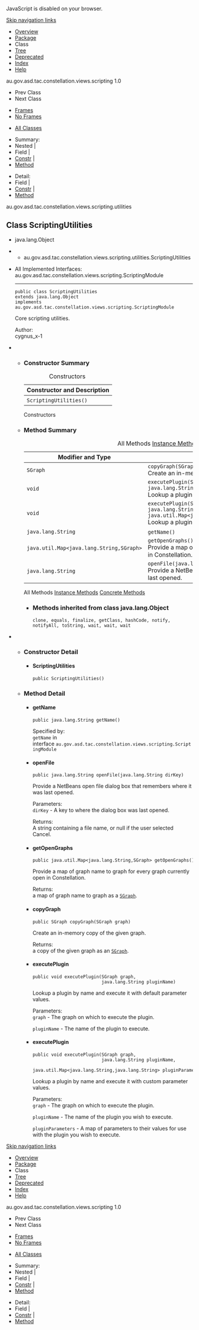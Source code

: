 <div>

JavaScript is disabled on your browser.

</div>

<div class="topNav">

<span id="navbar.top"></span>

<div class="skipNav">

[Skip navigation links](#skip.navbar.top "Skip navigation links")

</div>

<span id="navbar.top.firstrow"></span>

-   [Overview](../../../../../../../overview-summary.html)
-   [Package](package-summary.html)
-   Class
-   [Tree](package-tree.html)
-   [Deprecated](../../../../../../../deprecated-list.html)
-   [Index](../../../../../../../index-all.html)
-   [Help](../../../../../../../help-doc.html)

<div class="aboutLanguage">

au.gov.asd.tac.constellation.views.scripting 1.0

</div>

</div>

<div class="subNav">

-   Prev Class
-   Next Class

<!-- -->

-   [Frames](../../../../../../../index.html?au/gov/asd/tac/constellation/scripting/utilities/ScriptingUtilities.html)
-   [No Frames](ScriptingUtilities.html)

<!-- -->

-   [All Classes](../../../../../../../allclasses-noframe.html)

<div>

</div>

<div>

-   Summary: 
-   Nested | 
-   Field | 
-   [Constr](#constructor.summary) | 
-   [Method](#method.summary)

<!-- -->

-   Detail: 
-   Field | 
-   [Constr](#constructor.detail) | 
-   [Method](#method.detail)

</div>

<span id="skip.navbar.top"></span>

</div>

<div class="header">

<div class="subTitle">

au.gov.asd.tac.constellation.views.scripting.utilities

</div>

## Class ScriptingUtilities

</div>

<div class="contentContainer">

-   java.lang.Object

-   -   au.gov.asd.tac.constellation.views.scripting.utilities.ScriptingUtilities

<div class="description">

-   All Implemented Interfaces:  
    au.gov.asd.tac.constellation.views.scripting.ScriptingModule

    ------------------------------------------------------------------------

      

        public class ScriptingUtilities
        extends java.lang.Object
        implements au.gov.asd.tac.constellation.views.scripting.ScriptingModule

    <div class="block">

    Core scripting utilities.

    </div>

    <span class="simpleTagLabel">Author:</span>  
    cygnus\_x-1

</div>

<div class="summary">

-   -   <span id="constructor.summary"></span>

        ### Constructor Summary

        <table class="memberSummary" data-border="0" data-cellpadding="3" data-cellspacing="0" data-summary="Constructor Summary table, listing constructors, and an explanation">
        <caption><span>Constructors</span><span class="tabEnd"> </span></caption>
        <thead>
        <tr class="header">
        <th class="colOne" scope="col">Constructor and Description</th>
        </tr>
        </thead>
        <tbody>
        <tr class="odd altColor">
        <td class="colOne"><code>ScriptingUtilities()</code> </td>
        </tr>
        </tbody>
        </table>

        Constructors<span class="tabEnd"> </span>

    <!-- -->

    -   <span id="method.summary"></span>

        ### Method Summary

        <table class="memberSummary" data-border="0" data-cellpadding="3" data-cellspacing="0" data-summary="Method Summary table, listing methods, and an explanation">
        <caption><span id="t0" class="activeTableTab"><span>All Methods</span><span class="tabEnd"> </span></span><span id="t2" class="tableTab"><span><a href="javascript:show(2);">Instance Methods</a></span><span class="tabEnd"> </span></span><span id="t4" class="tableTab"><span><a href="javascript:show(8);">Concrete Methods</a></span><span class="tabEnd"> </span></span></caption>
        <colgroup>
        <col style="width: 50%" />
        <col style="width: 50%" />
        </colgroup>
        <thead>
        <tr class="header">
        <th class="colFirst" scope="col">Modifier and Type</th>
        <th class="colLast" scope="col">Method and Description</th>
        </tr>
        </thead>
        <tbody>
        <tr id="i0" class="odd altColor">
        <td class="colFirst"><code>SGraph</code></td>
        <td class="colLast"><code>copyGraph(SGraph graph)</code>
        <div class="block">
        Create an in-memory copy of the given graph.
        </div></td>
        </tr>
        <tr id="i1" class="even rowColor">
        <td class="colFirst"><code>void</code></td>
        <td class="colLast"><code>executePlugin(SGraph graph,                                                 java.lang.String pluginName)</code>
        <div class="block">
        Lookup a plugin by name and execute it with default parameter values.
        </div></td>
        </tr>
        <tr id="i2" class="odd altColor">
        <td class="colFirst"><code>void</code></td>
        <td class="colLast"><code>executePlugin(SGraph graph,                                                 java.lang.String pluginName,                                                 java.util.Map&lt;java.lang.String,java.lang.String&gt; pluginParameters)</code>
        <div class="block">
        Lookup a plugin by name and execute it with custom parameter values.
        </div></td>
        </tr>
        <tr id="i3" class="even rowColor">
        <td class="colFirst"><code>java.lang.String</code></td>
        <td class="colLast"><code>getName()</code> </td>
        </tr>
        <tr id="i4" class="odd altColor">
        <td class="colFirst"><code>java.util.Map&lt;java.lang.String,SGraph&gt;</code></td>
        <td class="colLast"><code>getOpenGraphs()</code>
        <div class="block">
        Provide a map of graph name to graph for every graph currently open in Constellation.
        </div></td>
        </tr>
        <tr id="i5" class="even rowColor">
        <td class="colFirst"><code>java.lang.String</code></td>
        <td class="colLast"><code>openFile(java.lang.String dirKey)</code>
        <div class="block">
        Provide a NetBeans open file dialog box that remembers where it was last opened.
        </div></td>
        </tr>
        </tbody>
        </table>

        <span id="t0" class="activeTableTab">All Methods<span
        class="tabEnd"> </span></span><span id="t2"
        class="tableTab">[Instance Methods](javascript:show(2);)<span
        class="tabEnd"> </span></span><span id="t4"
        class="tableTab">[Concrete Methods](javascript:show(8);)<span
        class="tabEnd"> </span></span>

        -   <span
            id="methods.inherited.from.class.java.lang.Object"></span>

            ### Methods inherited from class java.lang.Object

            `clone, equals, finalize, getClass, hashCode, notify, notifyAll, toString, wait, wait, wait`

</div>

<div class="details">

-   -   <span id="constructor.detail"></span>

        ### Constructor Detail

        <span id="ScriptingUtilities--"></span>

        -   #### ScriptingUtilities

                public ScriptingUtilities()

    <!-- -->

    -   <span id="method.detail"></span>

        ### Method Detail

        <span id="getName--"></span>

        -   #### getName

                public java.lang.String getName()

            <span class="overrideSpecifyLabel">Specified by:</span>  
            `getName` in
            interface `au.gov.asd.tac.constellation.views.scripting.ScriptingModule`

        <span id="openFile-java.lang.String-"></span>

        -   #### openFile

                public java.lang.String openFile(java.lang.String dirKey)

            <div class="block">

            Provide a NetBeans open file dialog box that remembers where
            it was last opened.

            </div>

            <span class="paramLabel">Parameters:</span>  
            `dirKey` - A key to where the dialog box was last opened.

            <span class="returnLabel">Returns:</span>  
            A string containing a file name, or null if the user
            selected Cancel.

        <span id="getOpenGraphs--"></span>

        -   #### getOpenGraphs

                public java.util.Map<java.lang.String,SGraph> getOpenGraphs()

            <div class="block">

            Provide a map of graph name to graph for every graph
            currently open in Constellation.

            </div>

            <span class="returnLabel">Returns:</span>  
            a map of graph name to graph as a
            [`SGraph`](../../../../../../../au/gov/asd/tac/constellation/scripting/graph/SGraph.html "class in au.gov.asd.tac.constellation.views.scripting.graph").

        <span
        id="copyGraph-au.gov.asd.tac.constellation.views.scripting.graph.SGraph-"></span>

        -   #### copyGraph

                public SGraph copyGraph(SGraph graph)

            <div class="block">

            Create an in-memory copy of the given graph.

            </div>

            <span class="returnLabel">Returns:</span>  
            a copy of the given graph as an
            [`SGraph`](../../../../../../../au/gov/asd/tac/constellation/scripting/graph/SGraph.html "class in au.gov.asd.tac.constellation.views.scripting.graph").

        <span
        id="executePlugin-au.gov.asd.tac.constellation.views.scripting.graph.SGraph-java.lang.String-"></span>

        -   #### executePlugin

                public void executePlugin(SGraph graph,
                                          java.lang.String pluginName)

            <div class="block">

            Lookup a plugin by name and execute it with default
            parameter values.

            </div>

            <span class="paramLabel">Parameters:</span>  
            `graph` - The graph on which to execute the plugin.

            `pluginName` - The name of the plugin to execute.

        <span
        id="executePlugin-au.gov.asd.tac.constellation.views.scripting.graph.SGraph-java.lang.String-java.util.Map-"></span>

        -   #### executePlugin

                public void executePlugin(SGraph graph,
                                          java.lang.String pluginName,
                                          java.util.Map<java.lang.String,java.lang.String> pluginParameters)

            <div class="block">

            Lookup a plugin by name and execute it with custom parameter
            values.

            </div>

            <span class="paramLabel">Parameters:</span>  
            `graph` - The graph on which to execute the plugin.

            `pluginName` - The name of the plugin you wish to execute.

            `pluginParameters` - A map of parameters to their values for
            use with the plugin you wish to execute.

</div>

</div>

<div class="bottomNav">

<span id="navbar.bottom"></span>

<div class="skipNav">

[Skip navigation links](#skip.navbar.bottom "Skip navigation links")

</div>

<span id="navbar.bottom.firstrow"></span>

-   [Overview](../../../../../../../overview-summary.html)
-   [Package](package-summary.html)
-   Class
-   [Tree](package-tree.html)
-   [Deprecated](../../../../../../../deprecated-list.html)
-   [Index](../../../../../../../index-all.html)
-   [Help](../../../../../../../help-doc.html)

<div class="aboutLanguage">

au.gov.asd.tac.constellation.views.scripting 1.0

</div>

</div>

<div class="subNav">

-   Prev Class
-   Next Class

<!-- -->

-   [Frames](../../../../../../../index.html?au/gov/asd/tac/constellation/scripting/utilities/ScriptingUtilities.html)
-   [No Frames](ScriptingUtilities.html)

<!-- -->

-   [All Classes](../../../../../../../allclasses-noframe.html)

<div>

</div>

<div>

-   Summary: 
-   Nested | 
-   Field | 
-   [Constr](#constructor.summary) | 
-   [Method](#method.summary)

<!-- -->

-   Detail: 
-   Field | 
-   [Constr](#constructor.detail) | 
-   [Method](#method.detail)

</div>

<span id="skip.navbar.bottom"></span>

</div>
